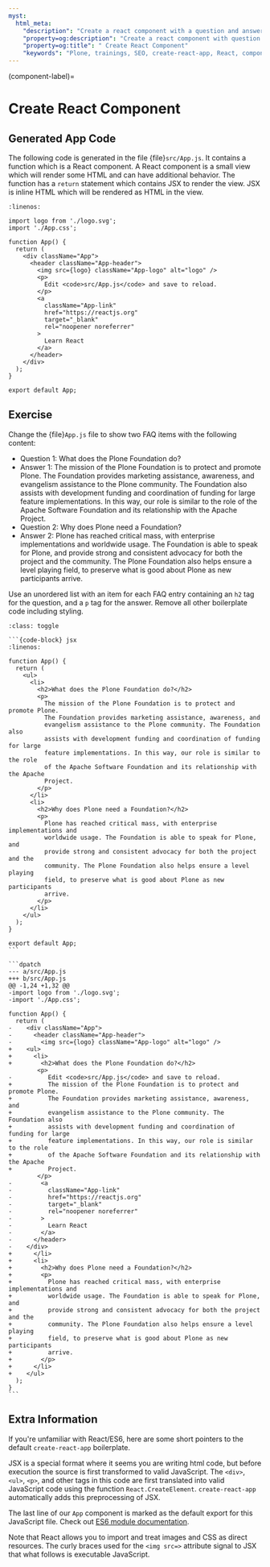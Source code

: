```yaml
---
myst:
  html_meta:
    "description": "Create a react component with a question and answer."
    "property=og:description": "Create a react component with question and answer."
    "property=og:title": " Create React Component"
    "keywords": "Plone, trainings, SEO, create-react-app, React, component, exercise, solution"
---
```


(component-label)=

# Create React Component

## Generated App Code

The following code is generated in the file {file}`src/App.js`.
It contains a function which is a React component.
A React component is a small view which will render some HTML and can have additional behavior.
The function has a `return` statement which contains JSX to render the view.
JSX is inline HTML which will be rendered as HTML in the view.

```{code-block} jsx
:linenos:

import logo from './logo.svg';
import './App.css';

function App() {
  return (
    <div className="App">
      <header className="App-header">
        <img src={logo} className="App-logo" alt="logo" />
        <p>
          Edit <code>src/App.js</code> and save to reload.
        </p>
        <a
          className="App-link"
          href="https://reactjs.org"
          target="_blank"
          rel="noopener noreferrer"
        >
          Learn React
        </a>
      </header>
    </div>
  );
}

export default App;
```

## Exercise

Change the {file}`App.js` file to show two FAQ items with the following content:

- Question 1: What does the Plone Foundation do?
- Answer 1: The mission of the Plone Foundation is to protect and promote Plone. The Foundation provides marketing assistance, awareness, and evangelism assistance to the Plone community. The Foundation also assists with development funding and coordination of funding for large feature implementations. In this way, our role is similar to the role of the Apache Software Foundation and its relationship with the Apache Project.
- Question 2: Why does Plone need a Foundation?
- Answer 2: Plone has reached critical mass, with enterprise implementations and worldwide usage. The Foundation is able to speak for Plone, and provide strong and consistent advocacy for both the project and the community. The Plone Foundation also helps ensure a level playing field, to preserve what is good about Plone as new participants arrive.

Use an unordered list with an item for each FAQ entry containing an `h2` tag for the question, and a `p` tag for the answer.
Remove all other boilerplate code including styling.

````{admonition} Solution
:class: toggle

```{code-block} jsx
:linenos:

function App() {
  return (
    <ul>
      <li>
        <h2>What does the Plone Foundation do?</h2>
        <p>
          The mission of the Plone Foundation is to protect and promote Plone.
          The Foundation provides marketing assistance, awareness, and
          evangelism assistance to the Plone community. The Foundation also
          assists with development funding and coordination of funding for large
          feature implementations. In this way, our role is similar to the role
          of the Apache Software Foundation and its relationship with the Apache
          Project.
        </p>
      </li>
      <li>
        <h2>Why does Plone need a Foundation?</h2>
        <p>
          Plone has reached critical mass, with enterprise implementations and
          worldwide usage. The Foundation is able to speak for Plone, and
          provide strong and consistent advocacy for both the project and the
          community. The Plone Foundation also helps ensure a level playing
          field, to preserve what is good about Plone as new participants
          arrive.
        </p>
      </li>
    </ul>
  );
}

export default App;
```

```dpatch
--- a/src/App.js
+++ b/src/App.js
@@ -1,24 +1,32 @@
-import logo from './logo.svg';
-import './App.css';

function App() {
  return (
-    <div className="App">
-      <header className="App-header">
-        <img src={logo} className="App-logo" alt="logo" />
+    <ul>
+      <li>
+        <h2>What does the Plone Foundation do?</h2>
        <p>
-          Edit <code>src/App.js</code> and save to reload.
+          The mission of the Plone Foundation is to protect and promote Plone.
+          The Foundation provides marketing assistance, awareness, and
+          evangelism assistance to the Plone community. The Foundation also
+          assists with development funding and coordination of funding for large
+          feature implementations. In this way, our role is similar to the role
+          of the Apache Software Foundation and its relationship with the Apache
+          Project.
        </p>
-        <a
-          className="App-link"
-          href="https://reactjs.org"
-          target="_blank"
-          rel="noopener noreferrer"
-        >
-          Learn React
-        </a>
-      </header>
-    </div>
+      </li>
+      <li>
+        <h2>Why does Plone need a Foundation?</h2>
+        <p>
+          Plone has reached critical mass, with enterprise implementations and
+          worldwide usage. The Foundation is able to speak for Plone, and
+          provide strong and consistent advocacy for both the project and the
+          community. The Plone Foundation also helps ensure a level playing
+          field, to preserve what is good about Plone as new participants
+          arrive.
+        </p>
+      </li>
+    </ul>
  );
}
```
````

## Extra Information

If you're unfamiliar with React/ES6, here are some short pointers to the default `create-react-app` boilerplate.

JSX is a special format where it seems you are writing html code, but before execution the source is first transformed to valid JavaScript.
The `<div>`, `<ul>`, `<p>`, and other tags in this code are first translated into valid JavaScript code using the function `React.CreateElement`.
`create-react-app` automatically adds this preprocessing of JSX.

The last line of our `App` component is marked as the default export for this JavaScript file.
Check out [ES6 module documentation](https://developer.mozilla.org/en-US/docs/Web/JavaScript/Guide/Modules).

Note that React allows you to import and treat images and CSS as direct resources.
The curly braces used for the `<img src=>` attribute signal to JSX that what follows is executable JavaScript.
